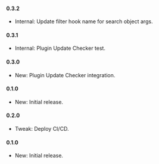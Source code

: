 #### 0.3.2
- Internal: Update filter hook name for search object args.

#### 0.3.1
- Internal: Plugin Update Checker test.

#### 0.3.0
- New: Plugin Update Checker integration.

#### 0.1.0
- New: Initial release.

#### 0.2.0
- Tweak: Deploy CI/CD.

#### 0.1.0
- New: Initial release.